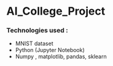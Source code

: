 # AI_College_Project

### Technologies used :
<ul>
<li>MNIST dataset</li>
<li>Python (Jupyter Notebook)</li>
<li>Numpy , matplotlib, pandas, sklearn</li>
</ul>
